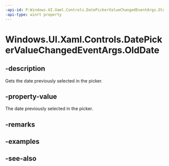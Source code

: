 ```yaml
---
-api-id: P:Windows.UI.Xaml.Controls.DatePickerValueChangedEventArgs.OldDate
-api-type: winrt property
---
```


<!-- Property syntax
public Windows.Foundation.DateTime OldDate { get; }
-->

# Windows.UI.Xaml.Controls.DatePickerValueChangedEventArgs.OldDate

## -description
Gets the date previously selected in the picker.



## -property-value
The date previously selected in the picker.

## -remarks

## -examples

## -see-also

